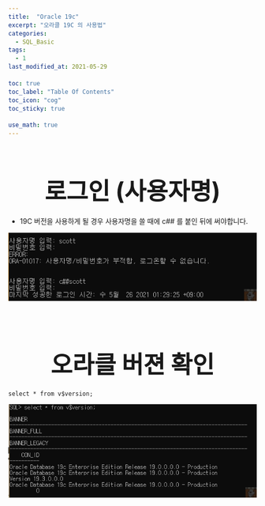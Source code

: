 ```yaml
---
title:  "Oracle 19c"
excerpt: "오라클 19C 의 사용법"
categories:
  - SQL_Basic
tags:
  - 1
last_modified_at: 2021-05-29

toc: true
toc_label: "Table Of Contents"
toc_icon: "cog"
toc_sticky: true

use_math: true
---
```


<br>

# <center><font size="15">로그인 (사용자명)</font></center> 

- 19C 버전을 사용하게 될 경우 사용자명을 쓸 때에 c## 를 붙인 뒤에 써야합니다.

![png](/assets/images/SQL_Basic/0_0.png)

<br>

<br>

# <center><font size="15">오라클 버젼 확인</font></center> 

```
select * from v$version;
```

![png](/assets/images/SQL_Basic/13_1.png)

